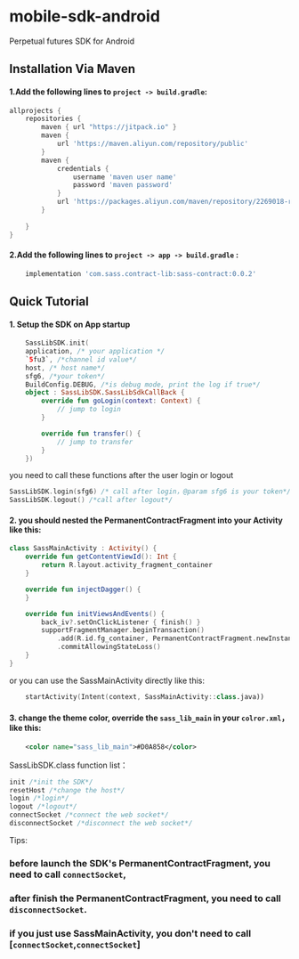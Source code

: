# mobile-sdk-android
Perpetual futures SDK for Android

## Installation Via Maven
#### 1.Add the following lines to `project -> build.gradle`:
```gradle
allprojects {
    repositories {
        maven { url "https://jitpack.io" }
        maven {
            url 'https://maven.aliyun.com/repository/public'
        }
        maven {
            credentials {
                username 'maven user name'
                password 'maven password'
            }
            url 'https://packages.aliyun.com/maven/repository/2269018-release-hMOQ2q/'
        }
       
    }
}
```

#### 2.Add the following lines to `project -> app -> build.gradle` :
```gradle
    implementation 'com.sass.contract-lib:sass-contract:0.0.2'
```

## Quick Tutorial
#### 1. Setup the SDK on App startup
```kotlin
    SassLibSDK.init(
    application, /* your application */
    `5fu3`, /*channel id value*/
    host, /* host name*/
    sfg6, /*your token*/
    BuildConfig.DEBUG, /*is debug mode, print the log if true*/
    object : SassLibSDK.SassLibSdkCallBack {
        override fun goLogin(context: Context) {
            // jump to login
        }

        override fun transfer() {
            // jump to transfer
        }
    })
```
you need to call these functions after the user login or logout
```kotlin
SassLibSDK.login(sfg6) /* call after login，@param sfg6 is your token*/
SassLibSDK.logout() /*call after logout*/
```
#### 2. you should nested the PermanentContractFragment into your Activity like this:
```kotlin
class SassMainActivity : Activity() {
    override fun getContentViewId(): Int {
        return R.layout.activity_fragment_container
    }

    override fun injectDagger() {
    }

    override fun initViewsAndEvents() {
        back_iv?.setOnClickListener { finish() }
        supportFragmentManager.beginTransaction()
            .add(R.id.fg_container, PermanentContractFragment.newInstance())
            .commitAllowingStateLoss()
    }
}
```
or you can use the SassMainActivity directly like this:
```kotlin
    startActivity(Intent(context, SassMainActivity::class.java))
```
#### 3. change the theme color, override the `sass_lib_main` in your `colror.xml`，like this:
```xml
    <color name="sass_lib_main">#D0A858</color>
```

SassLibSDK.class function list：
```kotlin
init /*init the SDK*/
resetHost /*change the host*/
login /*login*/
logout /*logout*/
connectSocket /*connect the web socket*/
disconnectSocket /*disconnect the web socket*/
```

Tips:
### before launch the SDK's PermanentContractFragment, you need to call `connectSocket`, 
### after finish the PermanentContractFragment, you need to call `disconnectSocket`.
### if you just use SassMainActivity, you don't need to call [`connectSocket`,`connectSocket`]



